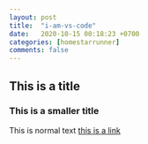 ```yaml
---
layout: post
title:  "i-am-vs-code"
date:   2020-10-15 00:18:23 +0700
categories: [homestarrunner]
comments: false
---
```


## This is a title
### This is a smaller title



This is normal text
[this is a link](google.com)
